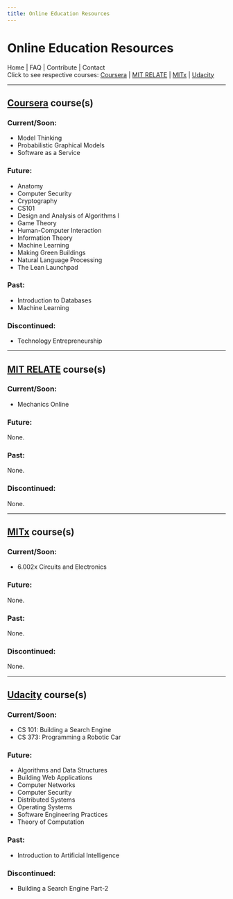 ```yaml
---
title: Online Education Resources
---
```


# Online Education Resources
Home | FAQ | Contribute | Contact<br />
Click to see respective courses: [Coursera](#coursera_courses) | [MIT RELATE](#mit_relate_courses) | [MITx](#mitx_courses) | [Udacity](#udacity_courses)

<hr />

## [Coursera](http://www.coursera.org/ "Coursera") course(s)
### Current/Soon:
* Model Thinking
* Probabilistic Graphical Models
* Software as a Service

### Future:
* Anatomy
* Computer Security
* Cryptography
* CS101
* Design and Analysis of Algorithms I
* Game Theory
* Human-Computer Interaction
* Information Theory
* Machine Learning
* Making Green Buildings
* Natural Language Processing
* The Lean Launchpad

### Past:
* Introduction to Databases
* Machine Learning

### Discontinued:
* Technology Entrepreneurship

<hr />

## [MIT RELATE](http://relate.mit.edu/ "MIT RELATE") course(s)
### Current/Soon:
* Mechanics Online

### Future:
None.

### Past:
None.

### Discontinued:
None.

<hr />

## [MITx](http://mitx.mit.edu/ "MITx") course(s)
### Current/Soon:
* 6.002x Circuits and Electronics

### Future:
None.

### Past:
None.

### Discontinued:
None.

<hr />

## [Udacity](http://www.udacity.com/ "Udacity") course(s)
### Current/Soon:
* CS 101: Building a Search Engine
* CS 373: Programming a Robotic Car

### Future:
* Algorithms and Data Structures
* Building Web Applications
* Computer Networks
* Computer Security
* Distributed Systems
* Operating Systems
* Software Engineering Practices
* Theory of Computation

### Past:
* Introduction to Artificial Intelligence

### Discontinued:
* Building a Search Engine Part-2
